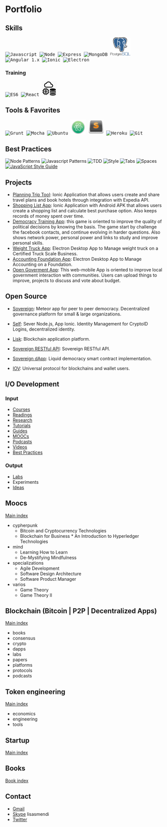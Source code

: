 # Portfolio

## Skills

<kbd>
<img src="http://i.stack.imgur.com/Mmww2.png" height="64" title="Javascript">
<img src="https://nodejs.org/static/images/logos/nodejs-new-pantone-black.png" height="64" title="Node">
<img src="https://i.cloudup.com/zfY6lL7eFa-3000x3000.png" width="128" title="Express">
<img src="https://webassets.mongodb.com/_com_assets/cms/mongodb-logo-rgb-j6w271g1xn.jpg" width="128" title="MongoDB">
<img src="https://raw.githubusercontent.com/docker-library/docs/master/postgres/logo.png" width="64" title="PostgreSQL">
<img src="https://angularjs.org/img/ng-logo.png" height="64" title="Angular 1.x">
<img src="http://ionicframework.com/img/ionic-logo-blog.png" height="64" title="Ionic">
<img src="https://comsysto.files.wordpress.com/2015/09/electorn-logo-2.png?w=300&h=300" width="64" title="Electron">
</kbd>

### Training

<kbd>
<img src="https://frontendmasters.com/assets/es6-logo.png" width="48" title="ES6">
<img src="https://cdn.worldvectorlogo.com/logos/react.svg" width="48" title="React">
<img src="/images/swicon.png" width="48" title="Progressive Web App">
</kbd>

## Tools & Favorites

<kbd>
<img src="http://gruntjs.com/img/grunt-logo.png" height="48" title="Grunt">
<img src="https://cldup.com/xFVFxOioAU.svg" width="48" title="Mocha">
<img src="https://lh5.googleusercontent.com/-2YS1ceHWyys/AAAAAAAAAAI/AAAAAAAAAAc/0LCb_tsTvmU/s46-c-k/photo.jpg" width="48" title="Ubuntu">
<img src="/images/atom_100.png" width="48" title="Atom">
<img src="/images/sublime.png" width="48" title="Sublime">
<img src="https://worldvectorlogo.com/logos/heroku.svg" height="48" title="Heroku">
<img src="https://git-scm.com/images/logos/downloads/Git-Icon-1788C.png" width="48" title="Git">
</kbd>

## Best Practices

![Node Patterns](https://img.shields.io/badge/node%20patterns-10%25-green.svg)
![Javascript Patterns](https://img.shields.io/badge/javascript%20patterns-10%25-green.svg)
![TDD](https://img.shields.io/badge/TDD-10%25-green.svg)
![Style](https://img.shields.io/badge/Style-30%25-green.svg)
![Tabs](https://img.shields.io/badge/Tabs-100%25-brightgreen.svg)
![Spaces](https://img.shields.io/badge/Spaces-10%25-green.svg)
[![JavaScript Style Guide](https://img.shields.io/badge/code%20style-standard-brightgreen.svg)](http://standardjs.com/)

## Projects

* [Planning Trip Tool](projects.md#planning-trip-tool): Ionic Application that allows users create and share travel plans and book hotels through integration with Expedia API.
* [Shopping List App](projects.md#shopping-list-app): Ionic Application with Android APK that allows users create a shopping list and calculate best purchase option. Also keeps records of money spent over time.
* [Democracy Training App](projects.md#democracy-training-app): this game is oriented to improve the quality of political decisions by knowing the basis. The game start by challenge the facebook contacts, and continue evolving in harder questions. Also shows network power, personal power and links to study and improve personal skills.
* [Weight Truck App](projects.md#weight-truck-app): Electron Desktop App to Manage weight truck on a Certified Truck Scale Business.
* [Accounting Foundation App](projects.md#accounting-foundation-app): Electron Desktop App to Manage Accounting on a Foundation.
* [Open Goverment App](projects.md#open-goverment-app): This web-mobile App is oriented to improve local government interaction with communities. Users can upload things to improve, projects to discuss and vote about budget.

## Open Source

* [Sovereign](https://github.com/DemocracyEarth/sovereign): Meteor app for peer to peer democracy. Decentralized governance platform for small & large organizations.  

* [Self](https://github.com/DemocracyEarth/self): Sever Node.js, App Ionic. Identity Management for CryptoID Logins, decentralized identity.

* [Lisk](https://github.com/LiskHQ/lisk): Blockchain application platform.

* [Sovereign RESTful API](https://democracyearth.github.io/sovereign-restful-api/): Sovereign RESTful API.

* [Sovereign dApp](https://github.com/DemocracyEarth/dapp/): Liquid democracy smart contract implementation.

* [IOV](https://github.com/iov-one): Universal protocol for blockchains and wallet users.

## I/O Development

### Input

* [Courses](jsdev/courses/readme.md)
* [Readings](jsdev/readings/readme.md)
* [Research](jsdev/research/readme.md)
* [Tutorials](jsdev/tutorials/readme.md)
* [Guides](jsdev/guides/readme.md)
* [MOOCs](jsdev/moocs.md)
* [Podcasts](podcasts.md)
* [Videos](jsdev/videos.md)
* [Best Practices](jsdev/best-practices/readme.md)

### Output

* [Labs](jsdev/labs.md)
* Experiments
* [Ideas](ideas.md)

## Moocs

[Main index](moocs/readme.md)

* cypherpunk
  * Bitcoin and Cryptocurrency Technologies
  * Blockchain for Business * An Introduction to Hyperledger Technologies
* mind
  * Learning How to Learn
  * De-Mystifying Mindfulness
* specializations
  * Agile Development
  * Software Design Architecture
  * Software Product Manager
* varios
  * Game Theory
  * Game Theory II

## Blockchain (Bitcoin | P2P | Decentralized Apps)

[Main index](blockchain/readme.md)

* books
* consensus
* crypto
* dapps
* labs
* papers
* platforms
* protocols
* podcasts

## Token engineering

[Main index](token-engineering/readme.md)

* economics
* engineering
* tools

## Startup

[Main index](startup/readme.md)

## Books

[Book index](./books.md)

## Contact

* [Gmail](mailto:lucas.isasmendi@gmail.com)
* [Skype](skype:<lisasmendi>?call) lisasmendi
* [Twitter](https://twitter.com/Lucas_Isasmendi)

